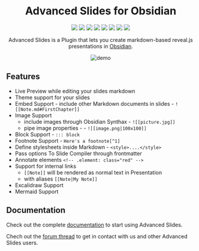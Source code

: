 <h1 align="center">Advanced Slides for Obsidian</h1>

  <p align="center">
    <a href="https://github.com/MSzturc/obsidian-advanced-slides/releases/latest"><img src="https://img.shields.io/github/manifest-json/v/MSzturc/obsidian-advanced-slides?color=blue"></a>
    <img src="https://img.shields.io/github/release-date/MSzturc/obsidian-advanced-slides">
	<a href="https://github.com/MSzturc/obsidian-advanced-slides/blob/main/LICENSE"><img src="https://img.shields.io/github/license/MSzturc/obsidian-advanced-slides"></a>
	<img src="https://img.shields.io/github/downloads/MSzturc/obsidian-advanced-slides/total">
	<a href="https://github.com/MSzturc/obsidian-advanced-slides/issues"><img src="https://img.shields.io/github/issues/MSzturc/obsidian-advanced-slides"></a>
	<img src="https://img.shields.io/tokei/lines/github/MSzturc/obsidian-advanced-slides">
	<img src="https://img.shields.io/endpoint?url=https://gist.githubusercontent.com/MSzturc/a2879612aa47b6364392d94cae882c50/raw/obsidian-advanced-slides_coverage.json">
	<img src="https://img.shields.io/github/package-json/dependency-version/MSzturc/obsidian-advanced-slides/dev/reveal.js">
  </p>

<div align="center">

Advanced Slides is a Plugin that lets you create markdown-based reveal.js presentations in [Obsidian](https://obsidian.md/).


![demo](https://raw.githubusercontent.com/MSzturc/obsidian-advanced-slides/main/imgs/demo.gif)
	
</div>

## Features

- Live Preview while editing your slides markdown
- Theme support for your slides
- Embed Support - include other Markdown documents in slides - `![[Note.md#FirstChapter]]`
- Image Support 
  - include images through Obsidian Synthax - `![[picture.jpg]]`
  - pipe image properties - - `![[image.png|100x100]]`
- Block Support - `::: block`
- Footnote Support - `Here's a footnote[^1]`
- Define stylesheets inside Markdown - `<style>....</style>`</s> 
- Pass options To Slide Compiler through frontmatter
- Annotate elements `<!-- .element: class="red" -->`
- Support for internal links
  -  `[[Note]]` will be rendered as normal text in Presentation
  - with aliases `[[Note|My Note]]`
- Excalidraw Support
- Mermaid Support

## Documentation

Check out the complete [documentation](https://mszturc.github.io/obsidian-advanced-slides/) to 
start using Advanced Slides.

Chech out the [forum thread](https://forum.obsidian.md/t/advanced-slides-create-markdown-based-reveal-js-presentations-in-obsidian/28243) to get in contact with us and other Advanced Slides users.




